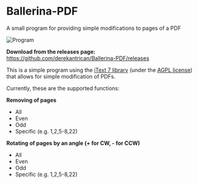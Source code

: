 # Ballerina-PDF
A small program for providing simple modifications to pages of a PDF

![Program](https://i.imgur.com/vuuvn0w.png)

**Download from the releases page:** https://github.com/derekantrican/Ballerina-PDF/releases

This is a simple program using the [iText 7 library](https://itextpdf.com/itext7) (under the [AGPL license](https://itextpdf.com/AGPL)) that allows for simple modification of PDFs.

Currently, these are the supported functions:

**Removing of pages**

- All
- Even
- Odd
- Specific (e.g. 1,2,5-8,22)

**Rotating of pages by an angle (+ for CW, - for CCW)**

- All
- Even
- Odd
- Specific (e.g. 1,2,5-8,22)
